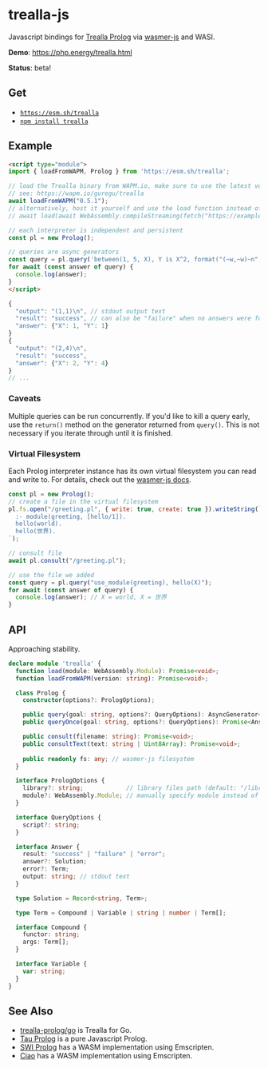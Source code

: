 # trealla-js

Javascript bindings for [Trealla Prolog](https://github.com/trealla-prolog/trealla) via [wasmer-js](https://github.com/wasmerio/wasmer-js) and WASI.

**Demo**: https://php.energy/trealla.html

**Status**: beta!

## Get
- [`https://esm.sh/trealla`](https://esm.sh/)
- [`npm install trealla`](https://www.npmjs.com/package/trealla)

## Example

```html
<script type="module">
import { loadFromWAPM, Prolog } from 'https://esm.sh/trealla';

// load the Trealla binary from WAPM.io, make sure to use the latest version!
// see: https://wapm.io/guregu/trealla
await loadFromWAPM("0.5.1");
// alternatively, host it yourself and use the load function instead of loadFromWAPM:
// await load(await WebAssembly.compileStreaming(fetch("https://example.com/foo/bar/tpl.wasm"));

// each interpreter is independent and persistent 
const pl = new Prolog();

// queries are async generators
const query = pl.query('between(1, 5, X), Y is X^2, format("(~w,~w)~n", [X, Y]).');
for await (const answer of query) {
  console.log(answer);
}
</script>
```

```javascript
{
  "output": "(1,1)\n", // stdout output text
  "result": "success", // can also be "failure" when no answers were found, or "error" when an exception was thrown
  "answer": {"X": 1, "Y": 1}
}
{
  "output": "(2,4)\n",
  "result": "success",
  "answer": {"X": 2, "Y": 4}
}
// ...
```

### Caveats

Multiple queries can be run concurrently. If you'd like to kill a query early, use the `return()` method on the generator returned from `query()`.
This is not necessary if you iterate through until it is finished.

### Virtual Filesystem

Each Prolog interpreter instance has its own virtual filesystem you can read and write to.
For details, check out the [wasmer-js docs](https://github.com/wasmerio/wasmer-js#typescript-api).

```js
const pl = new Prolog();
// create a file in the virtual filesystem
pl.fs.open("/greeting.pl", { write: true, create: true }).writeString(`
  :- module(greeting, [hello/1]).
  hello(world).
  hello(世界).
`);

// consult file
await pl.consult("/greeting.pl");

// use the file we added
const query = pl.query("use_module(greeting), hello(X)");
for await (const answer of query) {
  console.log(answer); // X = world, X = 世界
}
```

## API
Approaching stability.

```typescript
declare module 'trealla' {
  function load(module: WebAssembly.Module): Promise<void>;
  function loadFromWAPM(version: string): Promise<void>;

  class Prolog {
    constructor(options?: PrologOptions);

    public query(goal: string, options?: QueryOptions): AsyncGenerator<Answer, void, void>;
    public queryOnce(goal: string, options?: QueryOptions): Promise<Answer>;

    public consult(filename: string): Promise<void>;
    public consultText(text: string | Uint8Array): Promise<void>;
    
    public readonly fs: any; // wasmer-js filesystem
  }

  interface PrologOptions {
    library?: string;            // library files path (default: "/library")
    module?: WebAssembly.Module; // manually specify module instead of the default (make sure wasmer-js is initialized first)
  }

  interface QueryOptions {
    script?: string;
  }

  interface Answer {
    result: "success" | "failure" | "error";
    answer?: Solution;
    error?: Term;
    output: string; // stdout text
  }

  type Solution = Record<string, Term>;

  type Term = Compound | Variable | string | number | Term[];

  interface Compound {
    functor: string;
    args: Term[];
  }

  interface Variable {
    var: string;
  }
}
```

## See Also

- [trealla-prolog/go](https://github.com/trealla-prolog/go) is Trealla for Go.
- [Tau Prolog](http://www.tau-prolog.org/) is a pure Javascript Prolog.
- [SWI Prolog](https://swi-prolog.discourse.group/t/swi-prolog-in-the-browser-using-wasm/5650) has a WASM implementation using Emscripten.
- [Ciao](https://github.com/ciao-lang/ciaowasm) has a WASM implementation using Emscripten.
